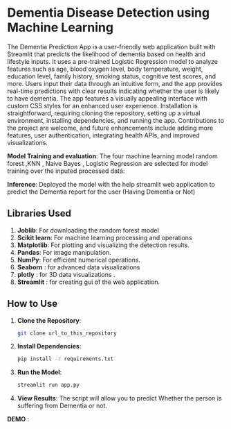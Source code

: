 # Dementia Disease Detection using Machine Learning

The Dementia Prediction App is a user-friendly web application built with Streamlit that predicts the likelihood of dementia based on health and lifestyle inputs. It uses a pre-trained Logistic Regression model to analyze features such as age, blood oxygen level, body temperature, weight, education level, family history, smoking status, cognitive test scores, and more. Users input their data through an intuitive form, and the app provides real-time predictions with clear results indicating whether the user is likely to have dementia. The app features a visually appealing interface with custom CSS styles for an enhanced user experience. Installation is straightforward, requiring cloning the repository, setting up a virtual environment, installing dependencies, and running the app. Contributions to the project are welcome, and future enhancements include adding more features, user authentication, integrating health APIs, and improved visualizations.


**Model Training and evaluation**: 
     The four machine learning model random forest ,KNN , Naive Bayes , Logistic Regression are selected for model training over the inputed processed data:

 **Inference**: 
      Deployed the model with the help streamlit web application to predict the  Dementia report for the user (Having Dementia or Not)

## Libraries Used

1. **Joblib**: For downloading the random forest model
2. **Scikit learn**: For machine learning processing  and operations
3. **Matplotlib**: For plotting and visualizing the detection results.
4. **Pandas**: For image manipulation.
5. **NumPy**: For efficient numerical operations.
6. **Seaborn** : for advanced data visualizations
7. **plotly** : for 3D data visualizations .
8. **Streamlit** : for creating gui of the web application.


## How to Use

1. **Clone the Repository**: 
    ```sh
    git clone url_to_this_repository
    ```

2. **Install Dependencies**: 
    ```sh
    pip install -r requirements.txt
    ```

3. **Run the Model**: 
    
    ```python
    streamlit run app.py
    ```

4. **View Results**: The script will allow you to predict Whether the person is suffering from Dementia or not.

**DEMO** :

